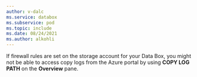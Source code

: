 ```yaml
---
author: v-dalc
ms.service: databox  
ms.subservice: pod
ms.topic: include
ms.date: 08/24/2021
ms.author: alkohli
---
```


If firewall rules are set on the storage account for your Data Box, you might not be able to access copy logs from the Azure portal by using **COPY LOG PATH** on the **Overview** pane.
